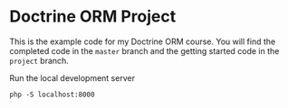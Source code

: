 Doctrine ORM Project
====================

This is the example code for my Doctrine ORM course. You will find the completed code in the `master` branch and the getting started code in the `project` branch.

Run the local development server

    php -S localhost:8000
